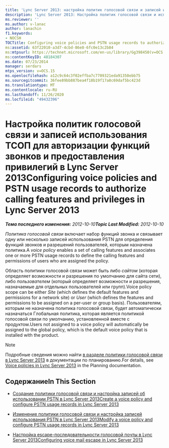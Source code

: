 ```yaml
---
title: 'Lync Server 2013: настройка политик голосовой связи и записей использования ТСОП для авторизации функций звонков и предоставления привилегий'
description: 'Lync Server 2013: Настройка политик голосовой связи и использования PSTN для авторизации функций и привилегий звонков.'
ms.reviewer: ''
ms.author: v-lanac
author: lanachin
f1.keywords:
- NOCSH
TOCTitle: Configuring voice policies and PSTN usage records to authorize calling features and privileges
ms:assetid: 63f22010-a3d7-4cbd-86e8-6fc0e13c2b84
ms:mtpsurl: https://technet.microsoft.com/en-us/library/Gg398450(v=OCS.15)
ms:contentKeyID: 48184307
ms.date: 07/23/2014
manager: serdars
mtps_version: v=OCS.15
ms.openlocfilehash: a12c9c64c3f02effba7c7709321eda91350ebb75
ms.sourcegitcommit: 36fee89bb887bea4f18b19f17a8c69daf5bc423d
ms.translationtype: MT
ms.contentlocale: ru-RU
ms.lasthandoff: 11/26/2020
ms.locfileid: "49432396"
---
```

# <a name="configuring-voice-policies-and-pstn-usage-records-to-authorize-calling-features-and-privileges-in-lync-server-2013"></a><span data-ttu-id="9e517-103">Настройка политик голосовой связи и записей использования ТСОП для авторизации функций звонков и предоставления привилегий в Lync Server 2013</span><span class="sxs-lookup"><span data-stu-id="9e517-103">Configuring voice policies and PSTN usage records to authorize calling features and privileges in Lync Server 2013</span></span>

<div data-xmlns="http://www.w3.org/1999/xhtml">

<div class="topic" data-xmlns="http://www.w3.org/1999/xhtml" data-msxsl="urn:schemas-microsoft-com:xslt" data-cs="https://msdn.microsoft.com/">

<div data-asp="https://msdn2.microsoft.com/asp">



</div>

<div id="mainSection">

<div id="mainBody"><span data-ttu-id="9e517-104">

<span> </span></span><span class="sxs-lookup"><span data-stu-id="9e517-104">

<span> </span></span></span>

<span data-ttu-id="9e517-105">_**Тема последнего изменения:** 2012-10-10_</span><span class="sxs-lookup"><span data-stu-id="9e517-105">_**Topic Last Modified:** 2012-10-10_</span></span>

<span data-ttu-id="9e517-106">*Политика голосовой связи* включает набор функций звонка и связывает одну или несколько записей использования PSTN для определения функций звонков и разрешений пользователей, которым назначена политика.</span><span class="sxs-lookup"><span data-stu-id="9e517-106">A *voice policy* enables a set of calling features and associates one or more PSTN usage records to define the calling features and permissions of users who are assigned the policy.</span></span>

<span data-ttu-id="9e517-107">Область политики голосовой связи может быть либо *сайтом* (которая определяет возможности и разрешения по умолчанию для сайта сети), либо *пользователем* (который определяет возможности и разрешения, назначаемые для отдельных пользователей или групп).</span><span class="sxs-lookup"><span data-stu-id="9e517-107">Voice policy scope can be either *Site* (which defines the default features and permissions for a network site) or *User* (which defines the features and permissions to be assigned on a per-user or group basis).</span></span> <span data-ttu-id="9e517-108">Пользователям, которым не назначена политика голосовой связи, будет автоматически назначаться Глобальная политика, которая является политикой голосовой связи по умолчанию, установленной вместе с продуктом.</span><span class="sxs-lookup"><span data-stu-id="9e517-108">Users not assigned to a voice policy will automatically be assigned to the global policy, which is the default voice policy that is installed with the product.</span></span>

<div>


> [!NOTE]  
> <span data-ttu-id="9e517-109">Подробные сведения можно найти <A href="lync-server-2013-voice-policies.md">в разделе политики голосовой связи в Lync Server 2013</A> в документации по планированию.</span><span class="sxs-lookup"><span data-stu-id="9e517-109">For details, see <A href="lync-server-2013-voice-policies.md">Voice policies in Lync Server 2013</A> in the Planning documentation.</span></span>



</div>

<div>

## <a name="in-this-section"></a><span data-ttu-id="9e517-110">Содержание</span><span class="sxs-lookup"><span data-stu-id="9e517-110">In This Section</span></span>

  - [<span data-ttu-id="9e517-111">Создание политики голосовой связи и настройка записей об использовании PSTN в Lync Server 2013</span><span class="sxs-lookup"><span data-stu-id="9e517-111">Create a voice policy and configure PSTN usage records in Lync Server 2013</span></span>](lync-server-2013-create-a-voice-policy-and-configure-pstn-usage-records.md)

  - [<span data-ttu-id="9e517-112">Изменение политики голосовой связи и настройка записей использования PSTN в Lync Server 2013</span><span class="sxs-lookup"><span data-stu-id="9e517-112">Modify a voice policy and configure PSTN usage records in Lync Server 2013</span></span>](lync-server-2013-modify-a-voice-policy-and-configure-pstn-usage-records.md)

  - [<span data-ttu-id="9e517-113">Настройка escape-последовательности голосовой почты в Lync Server 2013</span><span class="sxs-lookup"><span data-stu-id="9e517-113">Configuring voice mail escape in Lync Server 2013</span></span>](lync-server-2013-configuring-voice-mail-escape.md)

<span data-ttu-id="9e517-114"></div>

</div>

<span> </span>

</div>

</div>

</span><span class="sxs-lookup"><span data-stu-id="9e517-114"></div>

</div>

<span> </span>

</div>

</div>

</span></span></div>

